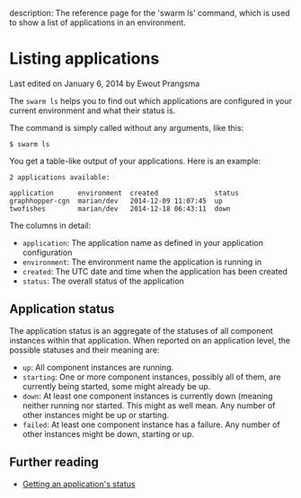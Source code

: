 description: The reference page for the 'swarm ls' command, which is used to show a list of applications in an environment.

# Listing applications

<p class="lastmod">Last edited on January 6, 2014 by Ewout Prangsma</p>

The `swarm ls` helps you to find out which applications are configured in your current environment and what their status is.

The command is simply called without any arguments, like this:

    $ swarm ls

You get a table-like output of your applications. Here is an example:

    2 applications available:

    application      environment  created              status
    graphhopper-cgn  marian/dev   2014-12-09 11:07:45  up
    twofishes        marian/dev   2014-12-18 06:43:11  down

The columns in detail:

 * `application`: The application name as defined in your application configuration
 * `environment`: The environment name the application is running in
 * `created`: The UTC date and time when the application has been created
 * `status`: The overall status of the application

## Application status

The application status is an aggregate of the statuses of all component instances within that application. When reported on an application level, the possible statuses and their meaning are:

 * `up`: All component instances are running.
 * `starting`: One or more component instances, possibly all of them, are currently being started, some might already be up.
 * `down`: At least one component instances is currently down (meaning neither running nor started. This might as well mean. Any number of other instances might be up or starting.
 * `failed`: At least one component instance has a failure. Any number of other instances might be down, starting or up.


## Further reading

* [Getting an application's status](../status/)